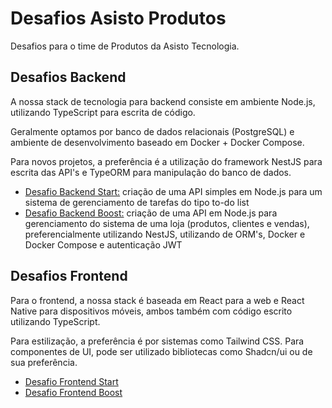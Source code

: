 # Desafios Asisto Produtos

Desafios para o time de Produtos da Asisto Tecnologia.

## Desafios Backend

A nossa stack de tecnologia para backend consiste em ambiente Node.js, utilizando TypeScript para escrita de código.

Geralmente optamos por banco de dados relacionais (PostgreSQL) e ambiente de desenvolvimento baseado em Docker + Docker Compose.

Para novos projetos, a preferência é a utilização do framework NestJS para escrita das API's e TypeORM para manipulação do banco de dados.

- [Desafio Backend Start:](backend-start.md) criação de uma API simples em Node.js para um sistema de gerenciamento de tarefas do tipo to-do list
- [Desafio Backend Boost:](backend-boost.md) criação de uma API em Node.js para gerenciamento do sistema de uma loja (produtos, clientes e vendas), preferencialmente utilizando NestJS, utilizando de ORM's, Docker e Docker Compose e autenticação JWT

## Desafios Frontend

Para o frontend, a nossa stack é baseada em React para a web e React Native para dispositivos móveis, ambos também com código escrito utilizando TypeScript.

Para estilização, a preferência é por sistemas como Tailwind CSS. Para componentes de UI, pode ser utilizado bibliotecas como Shadcn/ui ou de sua preferência.

- [Desafio Frontend Start](frontend-start.md)
- [Desafio Frontend Boost](frontend-boost.md)
